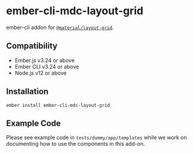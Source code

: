 ember-cli-mdc-layout-grid
==============================================================================

ember-cli addon for [`@material/layout-grid`](https://github.com/material-components/material-components-web/tree/master/packages/mdc-layout-grid).


Compatibility
------------------------------------------------------------------------------

* Ember.js v3.24 or above
* Ember CLI v3.24 or above
* Node.js v12 or above


Installation
------------

    ember install ember-cli-mdc-layout-grid
    
Example Code
---------------

Please see example code in `tests/dummy/app/templates` while we work on documenting how to 
use the components in this add-on.
